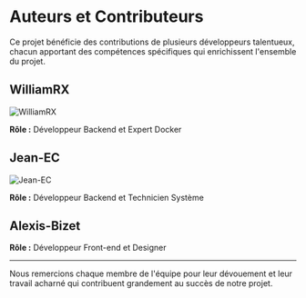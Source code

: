 # Auteurs et Contributeurs

Ce projet bénéficie des contributions de plusieurs développeurs talentueux, chacun apportant des compétences spécifiques qui enrichissent l'ensemble du projet.

## WilliamRX

![WilliamRX](https://github.com/WilliamRX.png?size=100)

**Rôle :** Développeur Backend et Expert Docker



## Jean-EC

![Jean-EC](https://github.com/Jean-EC.png?size=100)

**Rôle :** Développeur Backend et Technicien Système

## Alexis-Bizet
<!-- 
![Alexis-Bizet](https://www.seekpng.com/png/detail/137-1372735_clown-wig-png-crazy-clown.png?size=100) -->

**Rôle :** Développeur Front-end et Designer


---

Nous remercions chaque membre de l'équipe pour leur dévouement et leur travail acharné qui contribuent grandement au succès de notre projet.
